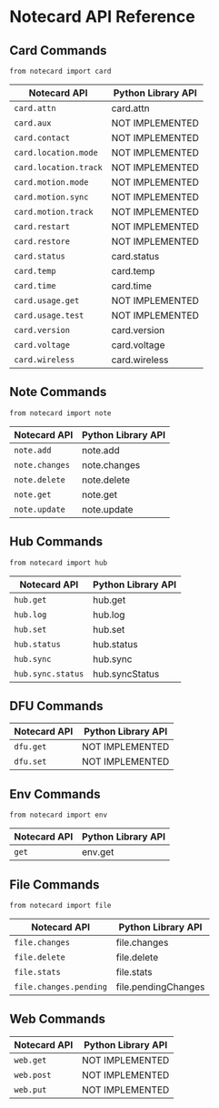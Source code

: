 # Notecard API Reference

## Card Commands

`from notecard import card`

| Notecard API           | Python Library API |
| -----------------------| -------------------|
| `card.attn`            | card.attn          |
| `card.aux`             | NOT IMPLEMENTED                |
| `card.contact`         | NOT IMPLEMENTED                 |
| `card.location.mode`   | NOT IMPLEMENTED                 |
| `card.location.track`  | NOT IMPLEMENTED                 |
| `card.motion.mode`     | NOT IMPLEMENTED                 |
| `card.motion.sync`     | NOT IMPLEMENTED                 |
| `card.motion.track`    | NOT IMPLEMENTED                 |
| `card.restart`         | NOT IMPLEMENTED                 |
| `card.restore`         | NOT IMPLEMENTED                 |
| `card.status`          | card.status        |
| `card.temp`            | card.temp          |
| `card.time`            | card.time          |
| `card.usage.get`       | NOT IMPLEMENTED                 |
| `card.usage.test`      | NOT IMPLEMENTED                 |
| `card.version`         | card.version                 |
| `card.voltage`         | card.voltage                 |
| `card.wireless`        | card.wireless      |

## Note Commands

`from notecard import note`

| Notecard API           | Python Library API |
| -----------------------| -------------------|
| `note.add`             | note.add           |
| `note.changes`         | note.changes       |
| `note.delete`          | note.delete        |
| `note.get`             | note.get           |
| `note.update`          | note.update        |

## Hub Commands

`from notecard import hub`

| Notecard API           | Python Library API |
| -----------------------| -------------------|
| `hub.get`              | hub.get            |
| `hub.log`              | hub.log            |
| `hub.set`              | hub.set            |
| `hub.status`           | hub.status         |
| `hub.sync`             | hub.sync           |
| `hub.sync.status`      | hub.syncStatus     |

## DFU Commands

| Notecard API           | Python Library API |
| -----------------------| -------------------|
| `dfu.get`              | NOT IMPLEMENTED    |
| `dfu.set`              | NOT IMPLEMENTED    |

## Env Commands

`from notecard import env`

| Notecard API           | Python Library API |
| -----------------------| -------------------|
| `get`                  | env.get            |

## File Commands

`from notecard import file`

| Notecard API           | Python Library API |
| -----------------------| -------------------|
| `file.changes`         | file.changes       |
| `file.delete`          | file.delete        |
| `file.stats`           | file.stats         |
| `file.changes.pending` | file.pendingChanges|

## Web Commands

| Notecard API           | Python Library API |
| -----------------------| -------------------|
| `web.get`              | NOT IMPLEMENTED    |
| `web.post`             | NOT IMPLEMENTED    |
| `web.put`              | NOT IMPLEMENTED    |